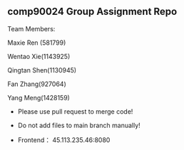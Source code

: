 ## comp90024 Group Assignment Repo

Team Members:

Maxie Ren (581799)

Wentao Xie(1143925)

Qingtan Shen(1130945)

Fan Zhang(927064)

Yang Meng(1428159)

- Please use pull request to merge code!

- Do not add files to main branch manually!
- Frontend： 45.113.235.46:8080
